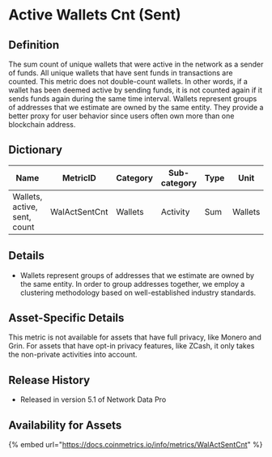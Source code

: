# Active Wallets Cnt (Sent)

## **Definition**

The sum count of unique wallets that were active in the network as a sender of funds. All unique wallets that have sent funds in transactions are counted. This metric does not double-count wallets. In other words, if a wallet has been deemed active by sending funds, it is not counted again if it sends funds again during the same time interval. Wallets represent groups of addresses that we estimate are owned by the same entity. They provide a better proxy for user behavior since users often own more than one blockchain address.

## **Dictionary**

| Name                         | **MetricID**  | **Category** | **Sub-category** | **Type** | **Unit** | **Interval** |
| ---------------------------- | ------------- | ------------ | ---------------- | -------- | -------- | ------------ |
| Wallets, active, sent, count | WalActSentCnt | Wallets      | Activity         | Sum      | Wallets  | 1 day        |

## **Details**

* Wallets represent groups of addresses that we estimate are owned by the same entity. In order to group addresses together, we employ a clustering methodology based on well-established industry standards.

## **Asset-Specific Details**

This metric is not available for assets that have full privacy, like Monero and Grin. For assets that have opt-in privacy features, like ZCash, it only takes the non-private activities into account.

## **Release History**

* Released in version 5.1 of Network Data Pro

## Availability for Assets

{% embed url="https://docs.coinmetrics.io/info/metrics/WalActSentCnt" %}



